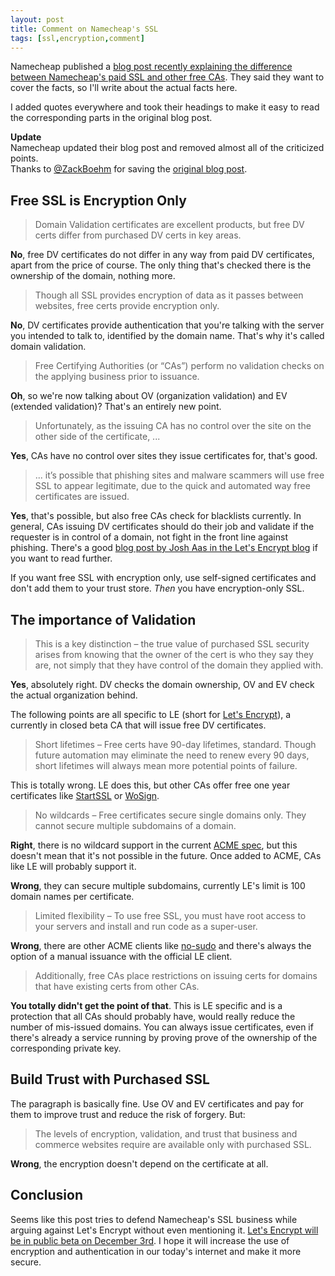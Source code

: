```yaml
---
layout: post
title: Comment on Namecheap's SSL
tags: [ssl,encryption,comment]
---
```


Namecheap published a [blog post recently explaining the difference between Namecheap's paid SSL and other free CAs](https://blog.namecheap.com/ssl-from-namecheap-whats-the-difference/). They said they want to cover the facts, so I'll write about the actual facts here.

I added quotes everywhere and took their headings to make it easy to read the corresponding parts in the original blog post.

<div class="update">
<b>Update</b><br>
Namecheap updated their blog post and removed almost all of the criticized points.
<br>
Thanks to <a href="https://twitter.com/ZackBoehm/status/668524583310364672" target="_blank">@ZackBoehm</a> for saving the <a href="http://archive.is/qULPE" target="_blank">original blog post</a>.
</div>

## Free SSL is Encryption Only

> Domain Validation certificates are excellent products, but free DV certs differ from purchased DV certs in key areas.

**No**, free DV certificates do not differ in any way from paid DV certificates, apart from the price of course. The only thing that's checked there is the ownership of the domain, nothing more.

> Though all SSL provides encryption of data as it passes between websites, free certs provide encryption only.

**No**, DV certificates provide authentication that you're talking with the server you intended to talk to, identified by the domain name. That's why it's called domain validation.

> Free Certifying Authorities (or “CAs”) perform no validation checks on the applying business prior to issuance.

**Oh**, so we're now talking about OV (organization validation) and EV (extended validation)? That's an entirely new point.

> Unfortunately, as the issuing CA has no control over the site on the other side of the certificate, ...

**Yes**, CAs have no control over sites they issue certificates for, that's good.

> ... it’s possible that phishing sites and malware scammers will use free SSL to appear legitimate, due to the quick and automated way free certificates are issued.

**Yes**, that's possible, but also free CAs check for blacklists currently. In general, CAs issuing DV certificates should do their job and validate if the requester is in control of a domain, not fight in the front line against phishing. There's a good [blog post by Josh Aas in the Let's Encrypt blog](https://letsencrypt.org/2015/10/29/phishing-and-malware.html) if you want to read further.

If you want free SSL with encryption only, use self-signed certificates and don't add them to your trust store. *Then* you have encryption-only SSL.

## The importance of Validation

> This is a key distinction – the true value of purchased SSL security arises from knowing that the owner of the cert is who they say they are, not simply that they have control of the domain they applied with.

**Yes**, absolutely right. DV checks the domain ownership, OV and EV check the actual organization behind.

The following points are all specific to LE (short for [Let's Encrypt](http://letsencrypt.org)), a currently in closed beta CA that will issue free DV certificates.

> Short lifetimes – Free certs have 90-day lifetimes, standard. Though future automation may eliminate the need to renew every 90 days, short lifetimes will always mean more potential points of failure.

This is totally wrong. LE does this, but other CAs offer free one year certificates like [StartSSL](http://www.startssl.com/) or [WoSign](http://www.wosign.com/english/freessl.htm).

> No wildcards – Free certificates secure single domains only. They cannot secure multiple subdomains of a domain.

**Right**, there is no wildcard support in the current [ACME spec](https://github.com/ietf-wg-acme/acme), but this doesn't mean that it's not possible in the future. Once added to ACME, CAs like LE will probably support it.

**Wrong**, they can secure multiple subdomains, currently LE's limit is 100 domain names per certificate.

> Limited flexibility – To use free SSL, you must have root access to your servers and install and run code as a super-user.

**Wrong**, there are other ACME clients like [no-sudo](https://github.com/diafygi/letsencrypt-nosudo) and there's always the option of a manual issuance with the official LE client.

> Additionally, free CAs place restrictions on issuing certs for domains that have existing certs from other CAs.

**You totally didn't get the point of that**. This is LE specific and is a protection that all CAs should probably have, would really reduce the number of mis-issued domains. You can always issue certificates, even if there's already a service running by proving prove of the ownership of the corresponding private key.

## Build Trust with Purchased SSL

The paragraph is basically fine. Use OV and EV certificates and pay for them to improve trust and reduce the risk of forgery. But:

> The levels of encryption, validation, and trust that business and commerce websites require are available only with purchased SSL.

**Wrong**, the encryption doesn't depend on the certificate at all.

## Conclusion

Seems like this post tries to defend Namecheap's SSL business while arguing against Let's Encrypt without even mentioning it. [Let's Encrypt will be in public beta on December 3rd](https://letsencrypt.org/2015/11/12/public-beta-timing.html). I hope it will increase the use of encryption and authentication in our today's internet and make it more secure.
